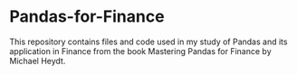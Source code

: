 # Pandas-for-Finance
This repository contains files and code used in my study of Pandas and its application in Finance from the book Mastering Pandas for Finance by Michael Heydt.
